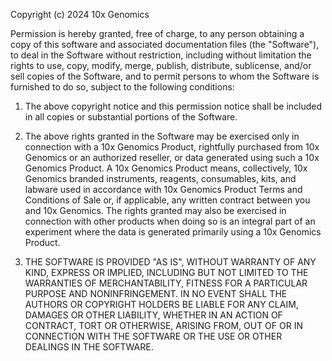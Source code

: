 Copyright (c) 2024 10x Genomics

Permission is hereby granted, free of charge, to any person obtaining a copy
of this software and associated documentation files (the "Software"), to deal
in the Software without restriction, including without limitation the rights
to use, copy, modify, merge, publish, distribute, sublicense, and/or sell
copies of the Software, and to permit persons to whom the Software is
furnished to do so, subject to the following conditions:

1. The above copyright notice and this permission notice shall be included in all
copies or substantial portions of the Software.

2. The above rights granted in the Software may be exercised only in connection
with a 10x Genomics Product, rightfully purchased from 10x Genomics or an
authorized reseller, or data generated using such a 10x Genomics Product. A
10x Genomics Product means, collectively, 10x Genomics branded instruments,
reagents, consumables, kits, and labware used in accordance with 10x Genomics
Product Terms and Conditions of Sale or, if applicable, any written contract
between you and 10x Genomics. The rights granted may also be exercised in
connection with other products when doing so is an integral part of an experiment
where the data is generated primarily using a 10x Genomics Product.

3. THE SOFTWARE IS PROVIDED "AS IS", WITHOUT WARRANTY OF ANY KIND, EXPRESS OR
IMPLIED, INCLUDING BUT NOT LIMITED TO THE WARRANTIES OF MERCHANTABILITY,
FITNESS FOR A PARTICULAR PURPOSE AND NONINFRINGEMENT. IN NO EVENT SHALL THE
AUTHORS OR COPYRIGHT HOLDERS BE LIABLE FOR ANY CLAIM, DAMAGES OR OTHER
LIABILITY, WHETHER IN AN ACTION OF CONTRACT, TORT OR OTHERWISE, ARISING FROM,
OUT OF OR IN CONNECTION WITH THE SOFTWARE OR THE USE OR OTHER DEALINGS IN THE
SOFTWARE.

